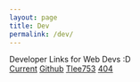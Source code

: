 ```yaml
---
layout: page
title: Dev
permalink: /dev/
---
```


<div class="card bg-light text-center my-3">
<div class="card-header text-center">
    Developer Links for Web Devs :D
</div>
<div class="card-body">
    <a type="button" class="btn btn-primary mx-2" href="http://www.goddardsoccer.com">Current</a>
    <a type="button" class="btn btn-primary mx-2" href="https://github.com/goddard-soccer/goddard-soccer.github.io">Github</a>
    <a type="button" class="btn btn-primary mx-2" href="https://github.com/tlee753/tlee753.github.io">Tlee753</a>
    <a type="button" class="btn btn-primary mx-2" href="/demo">404</a>
</div>
</div>
